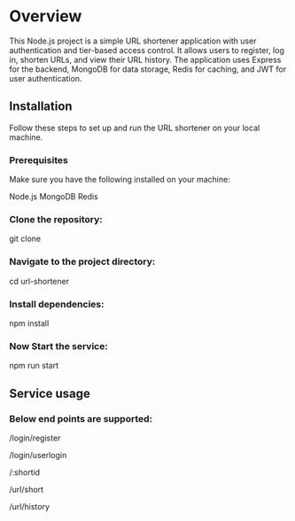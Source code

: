 # Overview

This Node.js project is a simple URL shortener application with user authentication and tier-based access control. It allows users to register, log in, shorten URLs, and view their URL history. The application uses Express for the backend, MongoDB for data storage, Redis for caching, and JWT for user authentication.

## Installation
Follow these steps to set up and run the URL shortener on your local machine.

### Prerequisites
Make sure you have the following installed on your machine:

Node.js
MongoDB
Redis

### Clone the repository:
git clone <repository-url>

### Navigate to the project directory:
cd url-shortener

### Install dependencies:
npm install

### Now Start the service:
npm run start


## Service usage

### Below end points are supported:
/login/register

/login/userlogin

/:shortid

/url/short

/url/history


